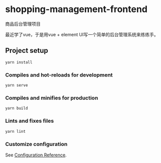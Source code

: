 # shopping-management-frontend
商品后台管理项目

最近学了vue，于是用vue + element UI写一个简单的后台管理系统来练练手。

## Project setup
```
yarn install
```

### Compiles and hot-reloads for development
```
yarn serve
```

### Compiles and minifies for production
```
yarn build
```

### Lints and fixes files
```
yarn lint
```

### Customize configuration
See [Configuration Reference](https://cli.vuejs.org/config/).
